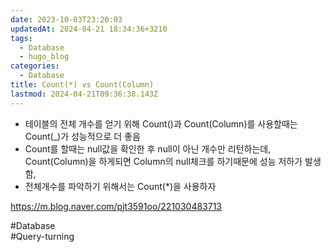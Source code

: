```yaml
---
date: 2023-10-03T23:20:03
updatedAt: 2024-04-21 18:34:36+3210
tags:
  - Database
  - hugo_blog
categories:
  - Database
title: Count(*) vs Count(Column)
lastmod: 2024-04-21T09:36:38.143Z
---
```

* 테이블의 전체 개수를 얻기 위해 Count()과 Count(Column)를 사용할때는 Count(\_)가 성능적으로 더 좋음
* Count를 할때는 null값을 확인한 후 null이 아닌 개수만 리턴하는데, Count(Column)을 하게되면 Column의 null체크를 하기때문에 성능 저하가 발생함,
* 전체개수를 파악하기 위해서는 Count(\*)을 사용하자

<https://m.blog.naver.com/pjt3591oo/221030483713>

\#Database\
\#Query-turning
